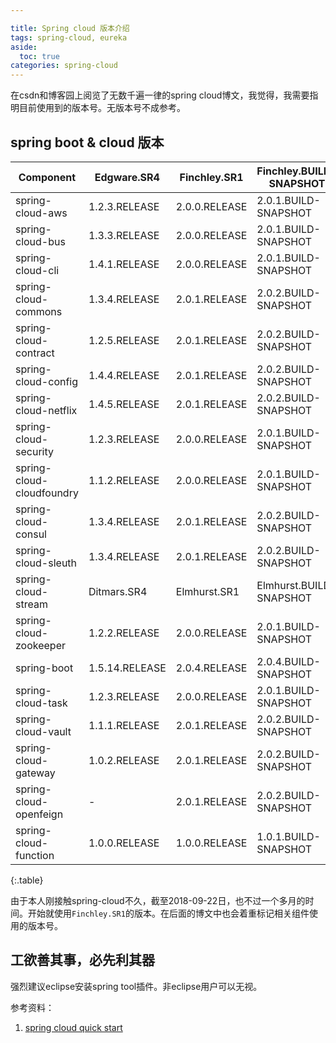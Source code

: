 ```yaml
---

title: Spring cloud 版本介绍
tags: spring-cloud, eureka
aside:
  toc: true
categories: spring-cloud
---
```


在csdn和博客园上阅览了无数千遍一律的spring cloud博文，我觉得，我需要指明目前使用到的版本号。无版本号不成参考。

## spring boot & cloud 版本


Component	|	Edgware.SR4	|	Finchley.SR1	|	Finchley.BUILD-SNAPSHOT
---------------|------------|------------------|----------------------
spring-cloud-aws	|	1.2.3.RELEASE	|	2.0.0.RELEASE	|	2.0.1.BUILD-SNAPSHOT
spring-cloud-bus	|	1.3.3.RELEASE	|	2.0.0.RELEASE	|	2.0.1.BUILD-SNAPSHOT
spring-cloud-cli	|	1.4.1.RELEASE	|	2.0.0.RELEASE	|	2.0.1.BUILD-SNAPSHOT
spring-cloud-commons	|	1.3.4.RELEASE	|	2.0.1.RELEASE	|	2.0.2.BUILD-SNAPSHOT
spring-cloud-contract	|	1.2.5.RELEASE	|	2.0.1.RELEASE	|	2.0.2.BUILD-SNAPSHOT
spring-cloud-config	|	1.4.4.RELEASE	|	2.0.1.RELEASE	|	2.0.2.BUILD-SNAPSHOT
spring-cloud-netflix	|	1.4.5.RELEASE	|	2.0.1.RELEASE	|	2.0.2.BUILD-SNAPSHOT
spring-cloud-security	|	1.2.3.RELEASE	|	2.0.0.RELEASE	|	2.0.1.BUILD-SNAPSHOT
spring-cloud-cloudfoundry	|	1.1.2.RELEASE	|	2.0.0.RELEASE	|	2.0.1.BUILD-SNAPSHOT
spring-cloud-consul	|	1.3.4.RELEASE	|	2.0.1.RELEASE	|	2.0.2.BUILD-SNAPSHOT
spring-cloud-sleuth	|	1.3.4.RELEASE	|	2.0.1.RELEASE	|	2.0.2.BUILD-SNAPSHOT
spring-cloud-stream	|	Ditmars.SR4	|	Elmhurst.SR1	|	Elmhurst.BUILD-SNAPSHOT
spring-cloud-zookeeper	|	1.2.2.RELEASE	|	2.0.0.RELEASE	|	2.0.1.BUILD-SNAPSHOT
spring-boot	|	1.5.14.RELEASE	|	2.0.4.RELEASE	|	2.0.4.BUILD-SNAPSHOT
spring-cloud-task	|	1.2.3.RELEASE	|	2.0.0.RELEASE	|	2.0.1.BUILD-SNAPSHOT
spring-cloud-vault	|	1.1.1.RELEASE	|	2.0.1.RELEASE	|	2.0.2.BUILD-SNAPSHOT
spring-cloud-gateway	|	1.0.2.RELEASE	|	2.0.1.RELEASE	|	2.0.2.BUILD-SNAPSHOT
spring-cloud-openfeign	|	-	|	2.0.1.RELEASE	|	2.0.2.BUILD-SNAPSHOT
spring-cloud-function	|	1.0.0.RELEASE	|	1.0.0.RELEASE	|	1.0.1.BUILD-SNAPSHOT
{:.table}


由于本人刚接触spring-cloud不久，截至2018-09-22日，也不过一个多月的时间。开始就使用`Finchley.SR1`的版本。在后面的博文中也会着重标记相关组件使用的版本号。

## 工欲善其事，必先利其器

强烈建议eclipse安装spring tool插件。非eclipse用户可以无视。


参考资料：

1. [spring cloud quick start](https://projects.spring.io/spring-cloud/#quick-start)
